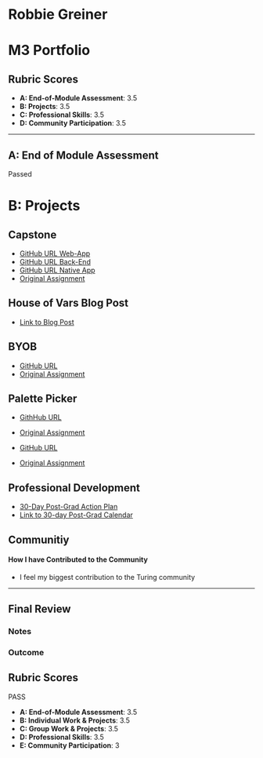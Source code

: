 # Robbie Greiner

# M3 Portfolio

## Rubric Scores

* **A: End-of-Module Assessment**: 3.5
* **B: Projects**: 3.5
* **C: Professional Skills**: 3.5
* **D: Community Participation**: 3.5

-----------------------

## A: End of Module Assessment

Passed


# B: Projects

## Capstone

* [GitHub URL Web-App](https://github.com/robbiegreiner/construction-forms-web-app)
* [GitHub URL Back-End](https://github.com/robbiegreiner/construction-forms-backend)
* [GitHub URL Native App](https://github.com/robbiegreiner/construction-forms-native-app)
* [Original Assignment](http://frontend.turing.io/projects/capstone.html)

## House of Vars Blog Post

* [Link to Blog Post](https://robbiethedeveloper.wordpress.com/)

## BYOB

* [GitHub URL](https://github.com/alexbanister/byob)
* [Original Assignment](http://frontend.turing.io/projects/build-your-own-backend.html)

## Palette Picker
* [GithHub URL](https://github.com/robbiegreiner/palette-picker)
* [Original Assignment](http://frontend.turing.io/projects/palette-picker.html)

* [GitHub URL](https://github.com/alexbanister/byob)
* [Original Assignment](http://frontend.turing.io/projects/build-your-own-backend.html)

## Professional Development

* [30-Day Post-Grad Action Plan](https://gist.github.com/robbiegreiner/2076dd7364c4721899dc6627dd2f39ae)
* [Link to 30-day Post-Grad Calendar](https://calendar.google.com/calendar?cid=Zj)

## Communitiy

#### How I have Contributed to the Community
* I feel my biggest contribution to the Turing community 

------------------

## Final Review

### Notes

### Outcome

## Rubric Scores

PASS

* **A: End-of-Module Assessment**: 3.5
* **B: Individual Work & Projects**: 3.5 
* **C: Group Work & Projects**: 3.5
* **D: Professional Skills**: 3.5
* **E: Community Participation**: 3


